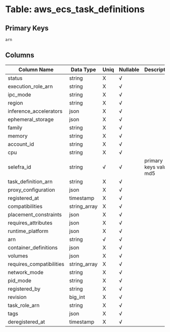 # Table: aws_ecs_task_definitions

## Primary Keys 

```
arn
```


## Columns 

|  Column Name   |  Data Type  | Uniq | Nullable | Description | 
|  ----  | ----  | ----  | ----  | ---- | 
| status | string | X | √ |  | 
| execution_role_arn | string | X | √ |  | 
| ipc_mode | string | X | √ |  | 
| region | string | X | √ |  | 
| inference_accelerators | json | X | √ |  | 
| ephemeral_storage | json | X | √ |  | 
| family | string | X | √ |  | 
| memory | string | X | √ |  | 
| account_id | string | X | √ |  | 
| cpu | string | X | √ |  | 
| selefra_id | string | √ | √ | primary keys value md5 | 
| task_definition_arn | string | X | √ |  | 
| proxy_configuration | json | X | √ |  | 
| registered_at | timestamp | X | √ |  | 
| compatibilities | string_array | X | √ |  | 
| placement_constraints | json | X | √ |  | 
| requires_attributes | json | X | √ |  | 
| runtime_platform | json | X | √ |  | 
| arn | string | √ | √ |  | 
| container_definitions | json | X | √ |  | 
| volumes | json | X | √ |  | 
| requires_compatibilities | string_array | X | √ |  | 
| network_mode | string | X | √ |  | 
| pid_mode | string | X | √ |  | 
| registered_by | string | X | √ |  | 
| revision | big_int | X | √ |  | 
| task_role_arn | string | X | √ |  | 
| tags | json | X | √ |  | 
| deregistered_at | timestamp | X | √ |  | 



